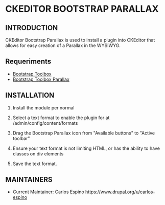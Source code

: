 # CKEDITOR BOOTSTRAP PARALLAX

## INTRODUCTION

CKEditor Bootstrap Parallax is used to install a plugin into CKEditor
that allows for easy creation of a Parallax in the WYSIWYG.


## Requeriments
- [Bootstrap Toolbox](https://www.drupal.org/project/bootstrap_toolbox)
- [Bootstrap Toolbox Parallax](https://www.drupal.org/project/bootstrap_toolbox_parallax)

## INSTALLATION

1. Install the module per normal

2. Select a text format to enable the plugin for
   at /admin/config/content/formats

3. Drag the Bootstrap Parallax icon from "Available buttons"
   to "Active toolbar"

4. Ensure your text format is not limiting HTML, or has the ability
   to have classes on div elements

5. Save the text format.

## MAINTAINERS

- Current Maintainer: Carlos Espino <https://www.drupal.org/u/carlos-espino>
